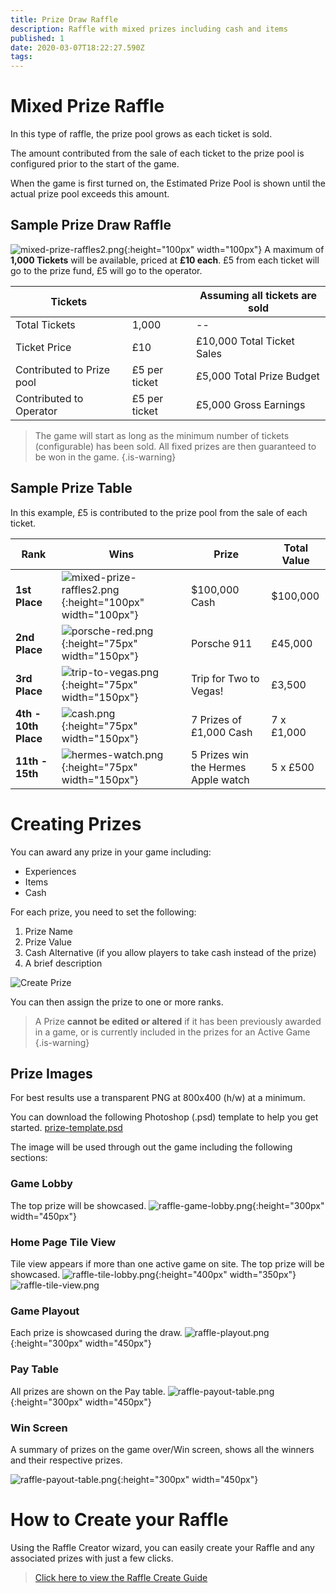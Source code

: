 ```yaml
---
title: Prize Draw Raffle
description: Raffle with mixed prizes including cash and items
published: 1
date: 2020-03-07T18:22:27.590Z
tags: 
---
```



# Mixed Prize Raffle

In this type of raffle, the prize pool grows as each ticket is sold.

The amount contributed from the sale of each ticket to the prize pool is configured prior to the start of the game. 

When the game is first turned on, the Estimated Prize Pool is shown until the actual prize pool exceeds this amount.  

## Sample Prize Draw  Raffle
![mixed-prize-raffles2.png](/mixed-prize-raffles2.png){:height="100px" width="100px"}
A maximum of **1,000 Tickets** will be available, priced at **£10 each**. 
£5 from each ticket will go to the prize fund, £5 will go to the operator.

|Tickets | | Assuming all tickets are sold| 
|--| --| --| 
|Total Tickets| 1,000 | --| 
|Ticket Price| £10 | £10,000 Total Ticket Sales | 
|Contributed to Prize pool| £5 per ticket| £5,000 Total Prize Budget|
|Contributed to Operator| £5 per ticket | £5,000 Gross Earnings| 


> The game will start as long as the minimum number of tickets (configurable) has been sold. All fixed prizes are then guaranteed to be won in the game. 
{.is-warning}


## Sample Prize Table

In this example, £5 is contributed to the prize pool from the sale of each ticket.

| Rank     | Wins  | Prize | Total Value      |        
|---------------|---------|----------------------------------|--|
| **1st Place**   | ![mixed-prize-raffles2.png](/mixed-prize-raffles2.png){:height="100px" width="100px"} |      $100,000 Cash            | $100,000           |           
| **2nd Place**     |![porsche-red.png](/porsche-red.png){:height="75px" width="150px"}  | Porsche 911            | £45,000            |        
| **3rd Place**      | ![trip-to-vegas.png](/trip-to-vegas.png){:height="75px" width="150px"}      | Trip for Two to Vegas!                       | £3,500     |    
| **4th - 10th Place**     |![cash.png](/cash.png){:height="75px" width="150px"}    | 7 Prizes of £1,000 Cash                       | 7 x £1,000      |      
| **11th - 15th**     |![hermes-watch.png](/hermes-watch.png){:height="75px" width="150px"}   | 5 Prizes win the Hermes Apple watch                        | 5 x £500  |


# Creating Prizes

You can award any prize in your game including:

- Experiences
- Items
- Cash


For each prize, you need to set the following:

1. Prize Name
2. Prize Value
3. Cash Alternative (if you allow players to take cash instead of the prize)
4. A brief description

![Create Prize](/uploads/create-prize.png "Create Prize")

You can then assign the prize to one or more ranks.

> A Prize **cannot be edited or altered** if it has been previously awarded in a game, or is currently included in the prizes for an Active Game
{.is-warning}



## Prize Images

For best results use a transparent PNG at 800x400 (h/w) at a minimum.

You can download the following Photoshop (.psd) template to help you get started.
[prize-template.psd](/prize-template.psd)

The image will be used through out the game including the following sections:

### Game Lobby
The top prize will be showcased.
![raffle-game-lobby.png](/raffle-game-lobby.png){:height="300px" width="450px"}

### Home Page Tile View 
Tile view appears if more than one active game on site. The top prize will be showcased.
![raffle-tile-lobby.png](/raffle-tile-lobby.png){:height="400px" width="350px"}
![raffle-tile-view.png](/raffle-tile-view.png)


### Game Playout
Each prize is showcased during the draw.
![raffle-playout.png](/raffle-playout.png){:height="300px" width="450px"}

### Pay Table

All prizes are shown on the Pay table.
![raffle-payout-table.png](/raffle-payout-table.png){:height="300px" width="450px"}

### Win Screen

A summary of prizes on the game over/Win screen, shows all the winners and their respective prizes.


![raffle-payout-table.png](/raffle-win-screen.png){:height="300px" width="450px"}




# How to Create your Raffle

Using the Raffle Creator wizard, you can easily create your Raffle and any associated prizes with just a few clicks.

> [Click here to view the Raffle Create Guide](https://docs.bonoboplc.com/administration/games/raffle)


